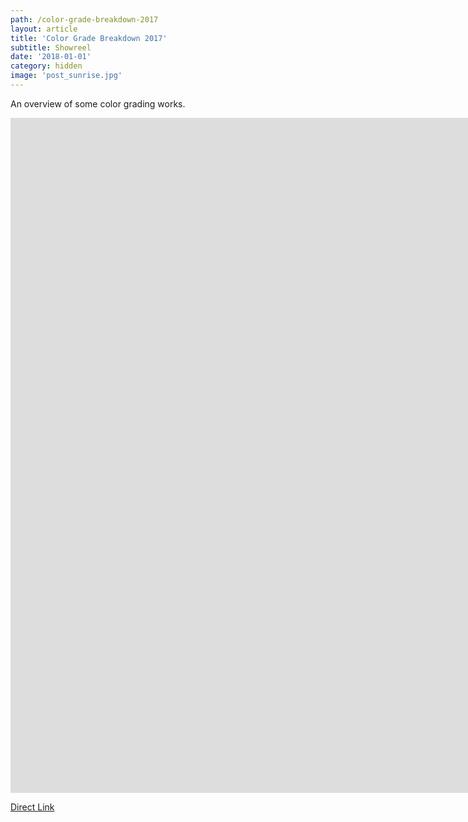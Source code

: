 ```yaml
---
path: /color-grade-breakdown-2017
layout: article
title: 'Color Grade Breakdown 2017'
subtitle: Showreel
date: '2018-01-01'
category: hidden
image: 'post_sunrise.jpg'
---
```


An overview of some color grading works.

<iframe src="https://player.vimeo.com/video/258404953" frameborder="0" allowfullscreen width="1920" height="1080"></iframe>

[Direct Link](https://vimeo.com/258404953)
